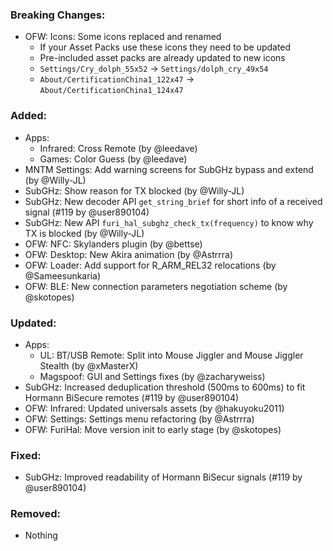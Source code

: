 ### Breaking Changes:
- OFW: Icons: Some icons replaced and renamed
  - If your Asset Packs use these icons they need to be updated
  - Pre-included asset packs are already updated to new icons
  - `Settings/Cry_dolph_55x52` -> `Settings/dolph_cry_49x54`
  - `About/CertificationChina1_122x47` -> `About/CertificationChina1_124x47`

### Added:
- Apps:
  - Infrared: Cross Remote (by @leedave)
  - Games: Color Guess (by @leedave)
- MNTM Settings: Add warning screens for SubGHz bypass and extend (by @Willy-JL)
- SubGHz: Show reason for TX blocked (by @Willy-JL)
- SubGHz: New decoder API `get_string_brief` for short info of a received signal (#119 by @user890104)
- SubGHz: New API `furi_hal_subghz_check_tx(frequency)` to know why TX is blocked (by @Willy-JL)
- OFW: NFC: Skylanders plugin (by @bettse)
- OFW: Desktop: New Akira animation (by @Astrrra)
- OFW: Loader: Add support for R_ARM_REL32 relocations (by @Sameesunkaria)
- OFW: BLE: New connection parameters negotiation scheme (by @skotopes)

### Updated:
- Apps:
  - UL: BT/USB Remote: Split into Mouse Jiggler and Mouse Jiggler Stealth (by @xMasterX)
  - Magspoof: GUI and Settings fixes (by @zacharyweiss)
- SubGHz: Increased deduplication threshold (500ms to 600ms) to fit Hormann BiSecure remotes  (#119 by @user890104)
- OFW: Infrared: Updated universals assets (by @hakuyoku2011)
- OFW: Settings: Settings menu refactoring (by @Astrrra)
- OFW: FuriHal: Move version init to early stage (by @skotopes)

### Fixed:
- SubGHz: Improved readability of Hormann BiSecur signals (#119 by @user890104)

### Removed:
- Nothing
